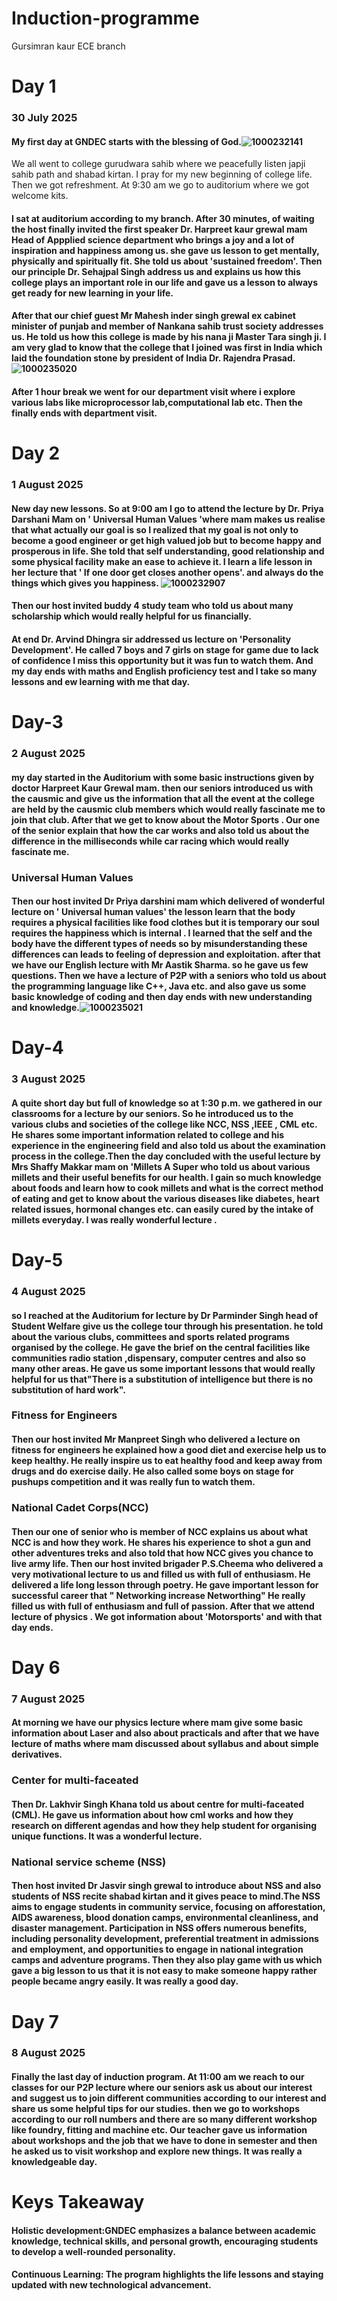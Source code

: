 # Induction-programme
Gursimran kaur ECE branch
# Day 1
### 30 July 2025
#### My first day at GNDEC starts with the blessing of God.![1000232141](https://github.com/user-attachments/assets/95a64c12-e6e0-44ae-8d46-c6ed14d31565)
 We all went to college gurudwara sahib where we peacefully listen japji sahib path and shabad kirtan. I pray for my new beginning of college life. Then we got refreshment. At 9:30 am we go to auditorium where we got welcome kits. 
#### I sat at auditorium according to my branch. After 30 minutes, of waiting the host finally invited the first speaker Dr. Harpreet kaur grewal mam Head of Appplied science department who brings a joy and a lot of inspiration and happiness among us. she gave us lesson to get mentally, physically and spiritually fit. She told us about 'sustained freedom'. Then our principle Dr. Sehajpal Singh address us and explains us how this college plays an important role in our life and gave us a lesson to always get ready for new learning in your life. 
#### After that our chief guest Mr Mahesh inder singh grewal ex cabinet minister of punjab and member of Nankana sahib trust society addresses us. He told us how this college is made by his nana ji Master Tara singh ji. I am very glad to know that the college that I joined was first in India which laid the foundation stone by president of India Dr. Rajendra Prasad. ![1000235020](https://github.com/user-attachments/assets/c8fafe9b-61f3-4aaa-9c8b-7deb4029935f)

#### After 1 hour break we went for our department visit where i explore various labs like microprocessor lab,computational lab etc. Then the finally ends with department visit. 
# Day 2
### 1 August 2025
#### New day new lessons. So at 9:00 am I go to attend the lecture by Dr. Priya Darshani Mam on ' Universal Human Values 'where mam makes us realise that what actually our goal is so I realized that my goal is not only to become a good engineer or get high valued job but to become happy and prosperous in life. She told that self understanding, good relationship and some physical facility make an ease to achieve it. I learn a life lesson in her lecture that '  If one door get closes another opens'. and always do the things which gives you happiness. ![1000232907](https://github.com/user-attachments/assets/f21c7967-21e4-49f1-9eeb-a35fc22159a6)

#### Then our host invited buddy 4 study team who told us about many scholarship which would really helpful for us financially. 
#### At end Dr. Arvind Dhingra sir addressed us lecture on 'Personality Development'. He called 7 boys and 7 girls on stage for game due to lack of confidence I miss this opportunity but it was fun to watch them. And my day ends with maths and English proficiency test and I take so many lessons and ew learning with me that day. 
# Day-3
### 2 August 2025
####  my day started in the Auditorium with some basic instructions given by doctor Harpreet Kaur Grewal mam. then our seniors introduced us with the causmic and give us the information that all the event at the college are held by the causmic club members which would really fascinate me to join that club. After that we get to know about the Motor Sports . Our one of the senior explain that how the car works and also told us about the difference in the milliseconds while car racing which would really fascinate me. 
### Universal Human Values
#### Then our host invited Dr Priya darshini mam which delivered of wonderful lecture on ' Universal human values' the lesson learn that the body requires a physical facilities like food clothes but it is temporary our soul requires the happiness which is internal . I learned that the self and the body have the different types of needs so by misunderstanding these differences can leads to feeling of depression and exploitation. after that we have our English lecture with Mr Aastik Sharma. so he gave us few questions. Then we have a lecture of P2P with a seniors who told us about the programming language like C++, Java etc. and also gave us some basic knowledge of coding and then day ends with new understanding and knowledge.![1000235021](https://github.com/user-attachments/assets/ef304ff1-0f94-4ead-ba9f-412d100c7f72)

# Day-4
### 3 August 2025
#### A quite short day but full of knowledge so at 1:30 p.m. we gathered  in our classrooms for a lecture by our seniors. So he introduced us to the various clubs and societies of the college like NCC, NSS ,IEEE , CML etc. He shares some important information related to college and his experience in the engineering field and also told us about the examination process in the college.Then the day concluded with the useful lecture by Mrs Shaffy Makkar mam on 'Millets A Super who told us about various millets and their useful benefits for our health. I gain so much knowledge about foods and learn how to cook millets and what is the correct method of eating and get to know about the various diseases like diabetes, heart related issues, hormonal changes etc. can easily cured by the intake of millets everyday. I was really wonderful lecture .
# Day-5
### 4 August 2025
#### so I reached at the Auditorium for lecture by Dr Parminder Singh head of Student Welfare give us the college tour through his presentation. he told about the various clubs, committees and sports related programs organised by the college. He gave the brief on the central facilities like communities radio station ,dispensary, computer centres and also so many other areas. He gave us some important lessons that would really helpful for us that"There is a substitution of intelligence but there is no substitution of hard work".
### Fitness for Engineers
#### Then our host invited Mr Manpreet Singh who delivered a lecture on fitness for engineers he explained how a good diet and exercise help us to keep healthy. He really inspire us to eat healthy food and keep away from drugs and do exercise daily. He also called some boys on stage for pushups competition and it was really fun to watch them. 
### National Cadet Corps(NCC) 
#### Then our one of senior who is member of NCC explains us about what NCC is and how they work. He shares his experience to shot a gun and other adventures treks and also told that how NCC gives you chance to live army life. Then our host invited brigader P.S.Cheema who delivered a very motivational lecture to us and filled us with full of enthusiasm. He delivered a life long lesson through poetry. He gave important lesson for successful career that " Networking increase Networthing" He really filled us with full of enthusiasm and full of passion. After that we attend lecture of physics . We got information about 'Motorsports' and with that day ends. 
# Day 6
### 7 August 2025
#### At morning we have our physics lecture where mam give some basic information about Laser and also about practicals and after that we have lecture of maths where mam discussed about syllabus and about simple derivatives. 
### Center for multi-faceated
#### Then Dr. Lakhvir Singh Khana told us about centre for multi-faceated (CML). He gave us information about how cml works and how they research on different agendas and how they help student for organising unique functions. It was a wonderful lecture. 
### National service scheme (NSS) 
#### Then host invited Dr Jasvir singh grewal to introduce about NSS and also students of NSS recite shabad kirtan and it gives peace to mind.The NSS aims to engage students in community service, focusing on afforestation, AIDS awareness, blood donation camps, environmental cleanliness, and disaster management. Participation in NSS offers numerous benefits, including personality development, preferential treatment in admissions and employment, and opportunities to engage in national integration camps and adventure programs. Then they also play game with us which gave a big lesson to us that it is not easy to make someone happy rather people became angry easily. It was really a good day. 
# Day 7
### 8 August 2025
#### Finally the last day of induction program. At 11:00 am we reach to our classes for our P2P lecture where our seniors ask us about our interest and suggest us to join different communities according to our interest and share us some helpful tips for our studies. then we go to workshops according to our roll numbers and there are so many different workshop like foundry, fitting and machine etc. Our teacher gave us information about workshops and the job that we have to done in semester and then he asked us to visit workshop and explore new things. It was really a knowledgeable day. 
# Keys Takeaway
#### Holistic development:GNDEC emphasizes a balance between academic knowledge, technical skills, and personal growth, encouraging students to develop a well-rounded personality.
#### Continuous Learning: The program highlights the life lessons and staying updated with new technological advancement. 

